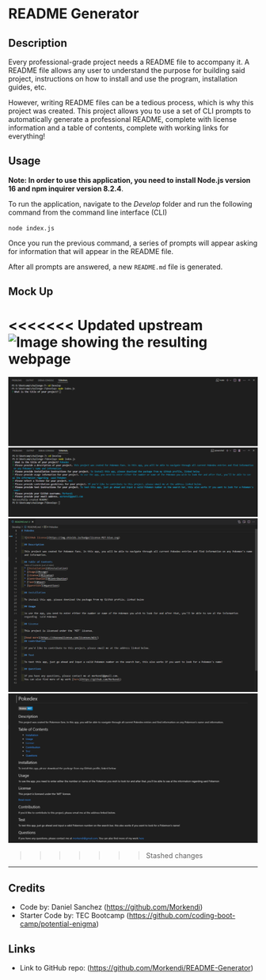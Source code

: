 # README Generator

## Description
Every professional-grade project needs a README file to accompany it. A README file allows any user to understand the purpose for building said project, instructions on how to install and use the program, installation guides, etc.

However, writing README files can be a tedious process, which is why this project was created. This project allows you to use a set of CLI prompts to automatically generate a professional README, complete with license information and a table of contents, complete with working links for everything!

## Usage
**Note: In order to use this application, you need to install Node.js version 16 and npm inquirer version 8.2.4**.

To run the application, navigate to the *Develop* folder and run the following command from the command line interface (CLI)

`node index.js`

Once you run the previous command, a series of prompts will appear asking for information that will appear in the README file.

After all prompts are answered, a new `README.md` file is generated.

## Mock Up
<<<<<<< Updated upstream
![Image showing the resulting webpage]()
=======
![Start of application in CLI](./Develop/images/Start.png)
![Example of answered app](./Develop/images/Example.png)
![Example of README generated with application](./Develop/images/README.png)
![Preview of README](./Develop/images/Preview.png)
>>>>>>> Stashed changes

--- 

## Credits
- Code by: Daniel Sanchez (https://github.com/Morkendi)
- Starter Code by: TEC Bootcamp (https://github.com/coding-boot-camp/potential-enigma)

## Links
- Link to GitHub repo: (https://github.com/Morkendi/README-Generator)